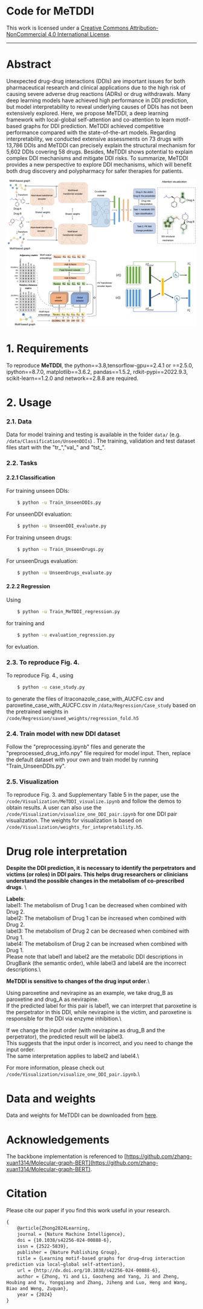 # Code for MeTDDI


This work is licensed under a
[Creative Commons Attribution-NonCommercial 4.0 International License][cc-by-nc].

[cc-by-nc]: http://creativecommons.org/licenses/by-nc/4.0/

-----------------------------------------------------------------
# Abstract

Unexpected drug-drug interactions (DDIs) are important issues for both pharmaceutical research and clinical
applications due to the high risk of causing severe adverse drug reactions (ADRs) or drug withdrawals. Many
deep learning models have achieved high performance in DDI prediction, but model interpretability to reveal
underlying causes of DDIs has not been extensively explored. Here, we propose MeTDDI, a deep learning
framework with local-global self-attention and co-attention to learn motif-based graphs for DDI prediction.
MeTDDI achieved competitive performance compared with the state-of-the-art models. Regarding
interpretability, we conducted extensive assessments on 73 drugs with 13,786 DDIs and MeTDDI can
precisely explain the structural mechanism for 5,602 DDIs covering 58 drugs. Besides, MeTDDI shows
potential to explain complex DDI mechanisms and mitigate DDI risks. To summarize, MeTDDI provides a
new perspective to explore DDI mechanisms, which will benefit both drug discovery and polypharmacy for
safer therapies for patients.

![Overview of MeTDDI workflow](MeTDDI_workflow.png)

# 1. Requirements

To reproduce **MeTDDI**, the python==3.8,tensorflow-gpu==2.4.1 or ==2.5.0, ipython==8.7.0, matplotlib==3.6.2, pandas==1.5.2, rdkit-pypi==2022.9.3, scikit-learn==1.2.0 and network==2.8.8 are required.

# 2. Usage

### 2.1. Data

Data for model training and testing is available in the folder ``data/`` (e.g. ``/data/Classification/UnseenDDIs``) . The training, validation and test dataset files start with the "tr_","val_" and "tst_".


### 2.2. Tasks 
#### 2.2.1 Classification
For training unseen DDIs:
```sh
    $ python -u Train_UnseenDDIs.py
```

For unseenDDI evaluation:
```sh
    $ python -u UnseenDDI_evaluate.py
```
For training unseen drugs:

```sh
    $ python -u Train_UnseenDrugs.py
```

For unseenDrugs evaluation:
```sh
    $ python -u UnseenDrugs_evaluate.py
```

#### 2.2.2 Regression
Using 
```sh
    $ python -u Train_MeTDDI_regression.py
```

for training and 
```sh
    $ python -u evaluation_regression.py
```

for evluation.

### 2.3. To reproduce Fig. 4.
To reproduce Fig. 4., using 
```sh
    $ python -u case_study.py
```
to generate the files of itraconazole_case_with_AUCFC.csv and paroxetine_case_with_AUCFC.csv in ``/data/Regression/Case_study`` based on the pretrained weights in ``/code/Regression/saved_weights/regression_fold.h5``

### 2.4. Train model with new DDI dataset
Follow the "preprocessing.ipynb" files and generate the "preprocessed_drug_info.npy" file required for model input. Then, replace the default dataset with your own and train model by running "Train_UnseenDDIs.py".

### 2.5. Visualization
To reproduce Fig. 3. and Supplementary Table 5 in the paper, use the ``/code/Visualization/MeTDDI_visualize.ipynb`` and follow the demos to obtain results. A user can also use the ``/code/Visualization/visualize_one_DDI_pair.ipynb`` for one DDI pair visualization. The weights for visualization is based on ``/code/Visualization/weights_for_intepretability.h5``.

# Drug role interpretation 
**Despite the DDI prediction, it is necessary to identify the perpetrators and victims (or roles) in DDI pairs. This helps drug researchers or clinicians understand the possible changes in the metabolism of co-prescribed drugs**. \

**Labels**:\
label1: The metabolism of Drug 1 can be decreased when combined with Drug 2.\
label2: The metabolism of Drug 1 can be increased when combined with Drug 2.\
label3: The metabolism of Drug 2 can be decreased when combined with Drug 1.\
label4: The metabolism of Drug 2 can be increased when combined with Drug 1.\
Please note that label1 and label2 are the metabolic DDI descriptions in DrugBank (the semantic order), 
while label3 and label4 are the incorrect descriptions.\

**MeTDDI is sensitive to changes of the drug input order**.\

Using paroxetine and nevirapine as an example, we take drug_B as paroxetine and drug_A as nevirapine. \
If the predicted label for this pair is label1, we can interpret that paroxetine is the perpetrator in this DDI, 
while nevirapine is the victim, and paroxetine is responsible for the DDI via enzyme inhibition.\

If we change the input order (with nevirapine as drug_B and the perpetrator), the predicted result will be label3. \
This suggests that the input order is incorrect, and you need to change the input order. \
The same interpretation applies to label2 and label4.\

For more information, please check out ``/code/Visualization/visualize_one_DDI_pair.ipynb``.\

# Data and weights
Data and weights for MeTDDI can be downloaded from [here](http://www.wengzq-lab.cn/ddi/MeTDDI_downloads.php).

# Acknowledgements

The backbone implementation is referenced to [https://github.com/zhang-xuan1314/Molecular-graph-BERT](https://github.com/zhang-xuan1314/Molecular-graph-BERT).

# Citation
Please cite our paper if you find this work useful in your research.
```
{
    @article{Zhong2024Learning,
	journal = {Nature Machine Intelligence},
	doi = {10.1038/s42256-024-00888-6},
	issn = {2522-5839},
	publisher = {Nature Publishing Group},
	title = {Learning motif-based graphs for drug–drug interaction prediction via local–global self-attention},
	url = {http://dx.doi.org/10.1038/s42256-024-00888-6},
	author = {Zhong, Yi and Li, Gaozheng and Yang, Ji and Zheng, Houbing and Yu, Yongqiang and Zhang, Jiheng and Luo, Heng and Wang, Biao and Weng, Zuquan},
	year = {2024}
}
```
